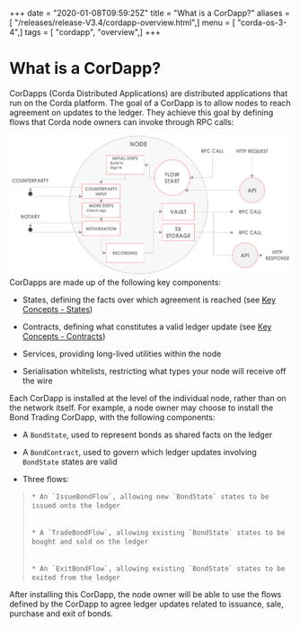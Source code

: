 +++
date = "2020-01-08T09:59:25Z"
title = "What is a CorDapp?"
aliases = [ "/releases/release-V3.4/cordapp-overview.html",]
menu = [ "corda-os-3-4",]
tags = [ "cordapp", "overview",]
+++


# What is a CorDapp?

CorDapps (Corda Distributed Applications) are distributed applications that run on the Corda platform. The goal of a
            CorDapp is to allow nodes to reach agreement on updates to the ledger. They achieve this goal by defining flows that
            Corda node owners can invoke through RPC calls:

![node diagram](resources/node-diagram.png "node diagram")CorDapps are made up of the following key components:


* States, defining the facts over which agreement is reached (see [Key Concepts - States](key-concepts-states.md))


* Contracts, defining what constitutes a valid ledger update (see
                    [Key Concepts - Contracts](key-concepts-contracts.md))


* Services, providing long-lived utilities within the node


* Serialisation whitelists, restricting what types your node will receive off the wire


Each CorDapp is installed at the level of the individual node, rather than on the network itself. For example, a node
            owner may choose to install the Bond Trading CorDapp, with the following components:


* A `BondState`, used to represent bonds as shared facts on the ledger


* A `BondContract`, used to govern which ledger updates involving `BondState` states are valid


* Three flows:

> 
> 
>     * An `IssueBondFlow`, allowing new `BondState` states to be issued onto the ledger
> 
> 
>     * A `TradeBondFlow`, allowing existing `BondState` states to be bought and sold on the ledger
> 
> 
>     * An `ExitBondFlow`, allowing existing `BondState` states to be exited from the ledger
> 
> 

After installing this CorDapp, the node owner will be able to use the flows defined by the CorDapp to agree ledger
            updates related to issuance, sale, purchase and exit of bonds.


